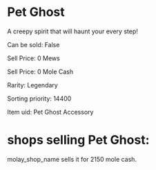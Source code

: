 # Pet Ghost

A creepy spirit that will haunt your every step!

Can be sold: False

Sell Price: 0 Mews

Sell Price: 0 Mole Cash

Rarity: Legendary

Sorting priority: 14400

Item uid: Pet Ghost Accessory

# shops selling Pet Ghost:

molay_shop_name sells it for 2150 mole cash.